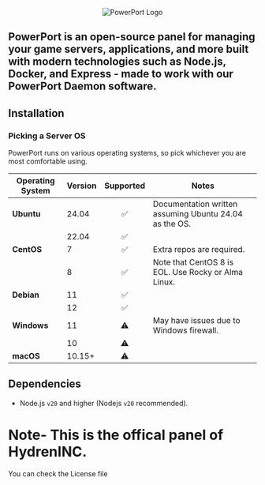 <p align="center">
    <img src="https://cdn.discordapp.com/attachments/1313518532889415743/1390952643853291682/wmremove-transformed-modified.png?ex=686cc418&is=686b7298&hm=cc68e7d67153827b9da9f474894a43f9c1048185245e7e341b67b3bb417af1fe&" alt="PowerPort Logo">
</p>
<h2> PowerPort is an open-source panel for managing your game servers, applications, and more built with modern technologies such as Node.js, Docker, and Express - made to work with our PowerPort Daemon software.</h2>

## Installation
### Picking a Server OS

PowerPort runs on various operating systems, so pick whichever you are most comfortable using.

| Operating System | Version |     Supported      | Notes                                                       |
|------------------|---------|:------------------:|-------------------------------------------------------------|
| **Ubuntu**       | 24.04   | ✅ | Documentation written assuming Ubuntu 24.04 as the OS. |
|                  | 22.04   | ✅ |                                                             |
| **CentOS**       | 7       | ✅ | Extra repos are required.                                   |
|                  | 8       | ✅ | Note that CentOS 8 is EOL. Use Rocky or Alma Linux.         |
| **Debian**       | 11      | ✅ |                                                             |
|                  | 12      | ✅ |                                                             |
| **Windows**      | 11      | ⚠️ | May have issues due to Windows firewall.                   |
|                  | 10      | ⚠️ |                                                             |
| **macOS**        | 10.15+  | ⚠️ |                                                             |

## Dependencies

* Node.js `v20` and higher (Nodejs `v20` recommended).

# Note- This is the offical panel of HydrenINC. 

You can check the License file
